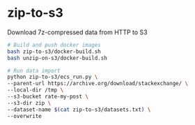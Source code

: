 # zip-to-s3
Download 7z-compressed data from HTTP to S3

```bash
# Build and push docker images
bash zip-to-s3/docker-build.sh
bash unzip-on-s3/docker-build.sh

# Run data import
python zip-to-s3/ecs_run.py \
--parent-url https://archive.org/download/stackexchange/ \
--local-dir /tmp \
--s3-bucket rate-my-post \
--s3-dir zip \
--dataset-name $(cat zip-to-s3/datasets.txt) \
--overwrite
```
